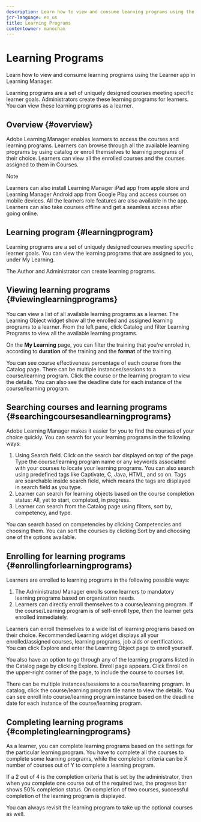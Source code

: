 ```yaml
---
description: Learn how to view and consume learning programs using the Learner app in Learning Manager.
jcr-language: en_us
title: Learning Programs
contentowner: manochan
---
```



# Learning Programs

Learn how to view and consume learning programs using the Learner app in Learning Manager.

Learning programs are a set of uniquely designed courses meeting specific learner goals. Administrators create these learning programs for learners. You can view these learning programs as a learner.

## Overview {#overview}

Adobe Learning Manager enables learners to access the courses and learning programs. Learners can browse through all the available learning programs by using catalog or enroll themselves to learning programs of their choice. Learners can view all the enrolled courses and the courses assigned to them in Courses.

>[!NOTE]
>
>Learners can also install Learning Manager iPad app from apple store and Learning Manager Android app from Google Play and access courses on mobile devices. All the learners role features are also available in the app. Learners can also take courses offline and get a seamless access after going online. 

## Learning program {#learningprogram}

Learning programs are a set of uniquely designed courses meeting specific learner goals. You can view the learning programs that are assigned to you, under My Learning.

The Author and Administrator can create learning programs.

## Viewing learning programs {#viewinglearningprograms}

You can view a list of all available learning programs as a learner. The Learning Object widget show all the enrolled and assigned learning programs to a learner. From the left pane, click Catalog and filter Learning Programs to view all the available learning programs.

On the **My Learning** page, you can filter the training that you're enroled in, according to **duration** of the training and the **format** of the training.

You can see course effectiveness percentage of each course from the Catalog page. There can be multiple instances/sessions to a course/learning program. Click the course or the learning program to view the details. You can also see the deadline date for each instance of the course/learning program.

## Searching courses and learning programs {#searchingcoursesandlearningprograms}

Adobe Learning Manager makes it easier for you to find the courses of your choice quickly. You can search for your learning programs in the following ways:

1. Using Search field. Click on the search bar displayed on top of the page. Type the course/learning program name or any keywords associated with your courses to locate your learning programs. You can also search using predefined tags like Captivate, C, Java, HTML, and so on. Tags are searchable inside search field, which means the tags are displayed in search field as you type.
1. Learner can search for learning objects based on the course completion status: All, yet to start, completed, in progress.
1. Learner can search from the Catalog page using filters, sort by, competency, and type.

You can search based on competencies by clicking Competencies and choosing them. You can sort the courses by clicking Sort by and choosing one of the options available.

## Enrolling for learning programs {#enrollingforlearningprograms}

Learners are enrolled to learning programs in the following possible ways:

1. The Administrator/ Manager enrolls some learners to mandatory learning programs based on organization needs.
1. Learners can directly enroll themselves to a course/learning program. If the course/Learning program is of self-enroll type, then the learner gets enrolled immediately.

Learners can enroll themselves to a wide list of learning programs based on their choice. Recommended Learning widget displays all your enrolled/assigned courses, learning programs, job aids or certifications. You can click Explore and enter the Learning Object page to enroll yourself.

You also have an option to go through any of the learning programs listed in the Catalog page by clicking Explore. Enroll page appears. Click Enroll on the upper-right corner of the page, to include the course to courses list.

There can be multiple instances/sessions to a course/learning program. In catalog, click the course/learning program tile name to view the details. You can see enroll into course/learning program instance based on the deadline date for each instance of the course/learning program.

## Completing learning programs {#completinglearningprograms}

As a learner, you can complete learning programs based on the settings for the particular learning program. You have to complete all the courses to complete some learning programs, while the completion criteria can be X number of courses out of Y to complete a learning program.

If a 2 out of 4 is the completion criteria that is set by the administrator, then when you complete one course out of the required two, the progress bar shows 50% completion status. On completion of two courses, successful completion of the learning program is displayed. 

You can always revisit the learning program to take up the optional courses as well.

